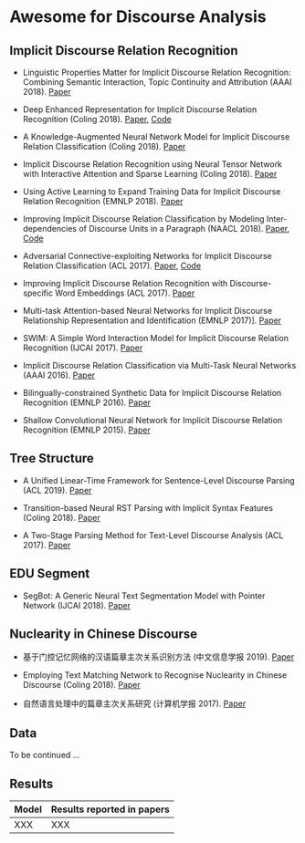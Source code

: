 # Awesome for Discourse Analysis

## Implicit Discourse Relation Recognition

- Linguistic Properties Matter for Implicit Discourse Relation Recognition: Combining Semantic Interaction, Topic Continuity and Attribution (AAAI 2018). [Paper]()


- Deep Enhanced Representation for Implicit Discourse Relation Recognition (Coling 2018). [Paper](https://aclweb.org/anthology/papers/C/C18/C18-1048/), [Code](https://github.com/hxbai/Deep_Enhanced_Repr_for_IDRR)


- A Knowledge-Augmented Neural Network Model for Implicit Discourse Relation Classification (Coling 2018). [Paper](https://aclweb.org/anthology/papers/C/C18/C18-1049/)

- Implicit Discourse Relation Recognition using Neural Tensor Network with Interactive Attention and Sparse Learning (Coling 2018). [Paper]()


- Using Active Learning to Expand Training Data for Implicit Discourse Relation Recognition (EMNLP 2018). [Paper]()


- Improving Implicit Discourse Relation Classification by Modeling Inter-dependencies of Discourse Units in a Paragraph (NAACL 2018). [Paper](https://aclweb.org/anthology/papers/N/N18/N18-1013/), [Code](https://github.com/ZeyuDai/paragraph-level_implicit_discourse_relation_classification)

- Adversarial Connective-exploiting Networks for Implicit Discourse Relation Classification (ACL 2017). [Paper](https://aclweb.org/anthology/papers/P/P17/P17-1093/), [Code](https://github.com/qkaren/Adversarial-Network-for-Discourse-ACL2017)

- Improving Implicit Discourse Relation Recognition with Discourse-specific Word Embeddings (ACL 2017). [Paper](https://aclweb.org/anthology/papers/P/P17/P17-2042/)

- Multi-task Attention-based Neural Networks for Implicit Discourse Relationship Representation and Identification (EMNLP 2017)]. [Paper]()

- SWIM: A Simple Word Interaction Model for Implicit Discourse Relation Recognition (IJCAI 2017). [Paper]()

- Implicit Discourse Relation Classification via Multi-Task Neural Networks (AAAI 2016). [Paper]()

- Bilingually-constrained Synthetic Data for Implicit Discourse Relation Recognition (EMNLP 2016). [Paper]()

- Shallow Convolutional Neural Network for Implicit Discourse Relation Recognition (EMNLP 2015). [Paper]()


## Tree Structure

- A Unified Linear-Time Framework for Sentence-Level Discourse Parsing (ACL 2019). [Paper]()

- Transition-based Neural RST Parsing with Implicit Syntax Features (Coling 2018). [Paper](https://aclweb.org/anthology/papers/C/C18/C18-1047/)

- A Two-Stage Parsing Method for Text-Level Discourse Analysis (ACL 2017). [Paper](http://aclweb.org/anthology/P17-2029)

## EDU Segment 

- SegBot: A Generic Neural Text Segmentation Model with Pointer Network (IJCAI 2018). [Paper]()


## Nuclearity in Chinese Discourse

- 基于门控记忆网络的汉语篇章主次关系识别方法 (中文信息学报 2019). [Paper]()

- Employing Text Matching Network to Recognise Nuclearity in Chinese Discourse (Coling 2018). [Paper](http://www.aclweb.org/anthology/C18-1044)

- 自然语言处理中的篇章主次关系研究 (计算机学报 2017). [Paper]()


## Data

To be continued ...


## Results
Model          | Results reported in papers  
------------   | -------------               
XXX            | XXX                         
